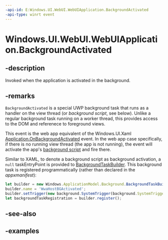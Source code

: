 ```yaml
---
-api-id: E:Windows.UI.WebUI.WebUIApplication.BackgroundActivated
-api-type: winrt event
---
```


<!-- Event syntax.
static public event BackgroundActivatedEventHandler BackgroundActivated
-->

# Windows.UI.WebUI.WebUIApplication.BackgroundActivated

## -description
Invoked when the application is activated in the background.

## -remarks
`BackgroundActivated` is a special UWP background task that runs as a handler on the view thread (or *background script*, see below). Unlike a regular background task running on a worker thread, this provides access to the DOM and referenece to foreground views.

This event is the web app equivalent of the Windows.UI.Xaml [Application.OnBackgroundActivated](../windows.ui.xaml/application_onbackgroundactivated_431338129.md) event. In the web app case specifically, if there is no running view thread (the app is not running), the event will activate the app's [background script](https://docs.microsoft.com/microsoft-edge/dev-guide#progressive-web-apps) and fire there.

Similar to XAML, to denote a background script as background activation, a `null` taskEntryPoint is provided to [BackgroundTaskBuilder](../windows.applicationmodel.background/backgroundtaskbuilder.md). This background task is registered programmatically (rather than declared in the *appxmanifest*):

```javascript
let builder = new Windows.ApplicationModel.Background.BackgroundTaskBuilder();
builder.name = 'WwaHostBGActivated';
builder.setTrigger(new background.SystemTrigger(background.SystemTriggerType.timeZoneChange, false));
let backgroundTaskRegistration = builder.register();
```

## -see-also

## -examples

